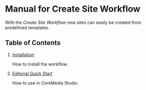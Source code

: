 # Manual for Create Site Workflow

With the _Create Site Workflow_ new sites can easily be created from predefined templates.

## Table of Contents

1. [Installation](documentation/installation.md)

   How to install the workflow.

1. [Editorial Quick Start](documentation/editorial-quick-start.md)

    How to use in CoreMedia Studio.

